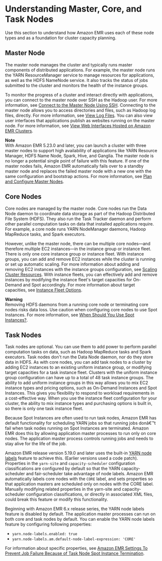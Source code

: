 # Understanding Master, Core, and Task Nodes<a name="emr-master-core-task-nodes"></a>

Use this section to understand how Amazon EMR uses each of these node types and as a foundation for cluster capacity planning\.

## Master Node<a name="emr-plan-master"></a>

The master node manages the cluster and typically runs master components of distributed applications\. For example, the master node runs the YARN ResourceManager service to manage resources for applications, as well as the HDFS NameNode service\. It also tracks the status of jobs submitted to the cluster and monitors the health of the instance groups\.

To monitor the progress of a cluster and interact directly with applications, you can connect to the master node over SSH as the Hadoop user\. For more information, see [Connect to the Master Node Using SSH](emr-connect-master-node-ssh.md)\. Connecting to the master node allows you to access directories and files, such as Hadoop log files, directly\. For more information, see [View Log Files](emr-manage-view-web-log-files.md)\. You can also view user interfaces that applications publish as websites running on the master node\. For more information, see [View Web Interfaces Hosted on Amazon EMR Clusters](emr-web-interfaces.md)\. 

**Note**  
With Amazon EMR 5\.23\.0 and later, you can launch a cluster with three master nodes to support high availability of applications like YARN Resource Manager, HDFS Name Node, Spark, Hive, and Ganglia\. The master node is no longer a potential single point of failure with this feature\. If one of the master nodes fails, Amazon EMR automatically fails over to a standby master node and replaces the failed master node with a new one with the same configuration and bootstrap actions\. For more information, see [Plan and Configure Master Nodes](https://docs.aws.amazon.com/emr/latest/ManagementGuide/emr-plan-ha.html)\.

## Core Nodes<a name="emr-plan-core"></a>

Core nodes are managed by the master node\. Core nodes run the Data Node daemon to coordinate data storage as part of the Hadoop Distributed File System \(HDFS\)\. They also run the Task Tracker daemon and perform other parallel computation tasks on data that installed applications require\. For example, a core node runs YARN NodeManager daemons, Hadoop MapReduce tasks, and Spark executors\.

However, unlike the master node, there can be multiple core nodes—and therefore multiple EC2 instances—in the instance group or instance fleet\. There is only one core instance group or instance fleet\. With instance groups, you can add and remove EC2 instances while the cluster is running or set up automatic scaling\. For more information about adding and removing EC2 instances with the instance groups configuration, see [Scaling Cluster Resources](emr-scale-on-demand.md)\. With instance fleets, you can effectively add and remove instances by modifying the instance fleet's target capacities for On\-Demand and Spot accordingly\. For more information about target capacities, see [Instance Fleet Options](emr-instance-fleet.md#emr-instance-fleet-options)\.

**Warning**  
Removing HDFS daemons from a running core node or terminating core nodes risks data loss\. Use caution when configuring core nodes to use Spot Instances\. For more information, see [When Should You Use Spot Instances?](emr-plan-instances-guidelines.md#emr-plan-spot-instances)\.

## Task Nodes<a name="emr-plan-task"></a>

Task nodes are optional\. You can use them to add power to perform parallel computation tasks on data, such as Hadoop MapReduce tasks and Spark executors\. Task nodes don't run the Data Node daemon, nor do they store data in HDFS\. As with core nodes, you can add task nodes to a cluster by adding EC2 instances to an existing uniform instance group, or modifying target capacities for a task instance fleet\. Clusters with the uniform instance group configuration can have up to a total of 48 task instance groups\. The ability to add uniform instance groups in this way allows you to mix EC2 instance types and pricing options, such as On\-Demand Instances and Spot Instances\. This gives you flexibility to respond to workload requirements in a cost\-effective way\. When you use the instance fleet configuration for your cluster, the ability to mix instance types and purchasing options is built in, so there is only one task instance fleet\.

Because Spot Instances are often used to run task nodes, Amazon EMR has default functionality for scheduling YARN jobs so that running jobs donâ€™t fail when task nodes running on Spot Instances are terminated\. Amazon EMR does this by allowing application master processes to run only on core nodes\. The application master process controls running jobs and needs to stay alive for the life of the job\.

Amazon EMR release version 5\.19\.0 and later uses the built\-in [YARN node labels](https://hadoop.apache.org/docs/current/hadoop-yarn/hadoop-yarn-site/NodeLabel.html) feature to achieve this\. \(Earlier versions used a code patch\)\. Properties in the `yarn-site` and `capacity-scheduler` configuration classifications are configured by default so that the YARN capacity\-scheduler and fair\-scheduler take advantage of node labels\. Amazon EMR automatically labels core nodes with the `CORE` label, and sets properties so that application masters are scheduled only on nodes with the CORE label\. Manually modifying related properties in the yarn\-site and capacity\-scheduler configuration classifications, or directly in associated XML files, could break this feature or modify this functionality\.

Beginning with Amazon EMR 6\.x release series, the YARN node labels feature is disabled by default\. The application master processes can run on both core and task nodes by default\. You can enable the YARN node labels feature by configuring following properties: 
+ `yarn.node-labels.enabled: true`
+ `yarn.node-labels.am.default-node-label-expression: 'CORE'`

For information about specific properties, see [Amazon EMR Settings To Prevent Job Failure Because of Task Node Spot Instance Termination](emr-plan-instances-guidelines.md#emr-plan-spot-YARN)\.